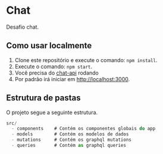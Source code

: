 # Chat

Desafio chat. 

## Como usar localmente

1.  Clone este repositório e execute o comando: `npm install`.
2.  Execute o comando: `npm start`.
3.  Você precisa do [chat-api](https://github.com/prdossantos/chat-api) rodando
4.  Por padrão irá iniciar em <http://localhost:3000>.

## Estrutura de pastas

O projeto segue a seguinte estrutura.

```js
src/
  - components    # Contém os componentes globais do app
  - models        # Contém os modelos de dados
  - mutations     # Contém os graphql mutations
  - queries       # Contém as graphql queries
```
